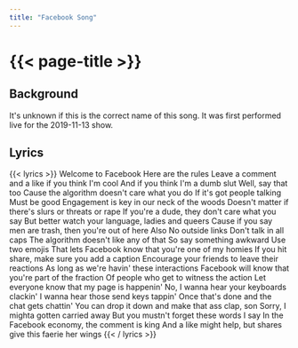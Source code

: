 ```yaml
---
title: "Facebook Song"
---
```

# {{< page-title >}}

## Background
It's unknown if this is the correct name of this song.  It was first performed live for the 2019-11-13 show.

## Lyrics
{{< lyrics >}}
Welcome to Facebook
Here are the rules
Leave a comment and a like if you think I'm cool
And if you think I'm a dumb slut
Well, say that too
Cause the algorithm doesn't care what you do
If it's got people talking
Must be good
Engagement is key in our neck of the woods
Doesn't matter if there's slurs or threats or rape
If you're a dude, they don't care what you say
But better watch your language, ladies and queers
Cause if you say men are trash, then you're out of here
Also
No outside links
Don't talk in all caps
The algorithm doesn't like any of that
So say something awkward
Use two emojis
That lets Facebook know that you're one of my homies
If you hit share, make sure you add a caption
Encourage your friends to leave their reactions
As long as we're havin' these interactions
Facebook will know that you're part of the fraction
Of people who get to witness the action
Let everyone know that my page is happenin'
No, I wanna hear your keyboards clackin'
I wanna hear those send keys tappin'
Once that's done and the chat gets chattin'
You can drop it down and make that ass clap, son
Sorry, I mighta gotten carried away
But you mustn't forget these words I say
In the Facebook economy, the comment is king
And a like might help, but shares give this faerie her wings
{{< / lyrics >}}

